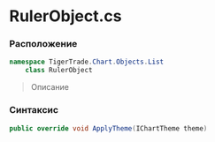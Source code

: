 
# RulerObject.cs
### Расположение
```csharp
namespace TigerTrade.Chart.Objects.List  
    class RulerObject
```

> Описание

### Синтаксис
```csharp
public override void ApplyTheme(IChartTheme theme)
```
